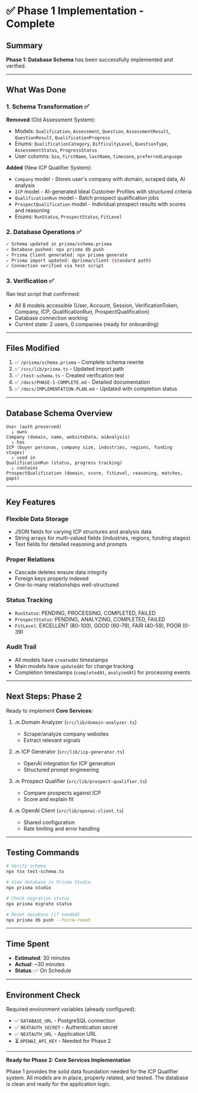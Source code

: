 # ✅ Phase 1 Implementation - Complete

## Summary

**Phase 1: Database Schema** has been successfully implemented and verified.

---

## What Was Done

### 1. Schema Transformation ✅

**Removed** (Old Assessment System):
- Models: `Qualification`, `Assessment`, `Question`, `AssessmentResult`, `QuestionResult`, `QualificationProgress`
- Enums: `QualificationCategory`, `DifficultyLevel`, `QuestionType`, `AssessmentStatus`, `ProgressStatus`
- User columns: `bio`, `firstName`, `lastName`, `timezone`, `preferredLanguage`

**Added** (New ICP Qualifier System):
- `Company` model - Stores user's company with domain, scraped data, AI analysis
- `ICP` model - AI-generated Ideal Customer Profiles with structured criteria
- `QualificationRun` model - Batch prospect qualification jobs
- `ProspectQualification` model - Individual prospect results with scores and reasoning
- Enums: `RunStatus`, `ProspectStatus`, `FitLevel`

### 2. Database Operations ✅

```bash
✓ Schema updated in prisma/schema.prisma
✓ Database pushed: npx prisma db push
✓ Prisma Client generated: npx prisma generate
✓ Prisma import updated: @prisma/client (standard path)
✓ Connection verified via test script
```

### 3. Verification ✅

Ran test script that confirmed:
- All 8 models accessible (User, Account, Session, VerificationToken, Company, ICP, QualificationRun, ProspectQualification)
- Database connection working
- Current state: 2 users, 0 companies (ready for onboarding)

---

## Files Modified

1. ✅ `/prisma/schema.prisma` - Complete schema rewrite
2. ✅ `/src/lib/prisma.ts` - Updated import path
3. ✅ `/test-schema.ts` - Created verification test
4. ✅ `/docs/PHASE-1-COMPLETE.md` - Detailed documentation
5. ✅ `/docs/IMPLEMENTATION-PLAN.md` - Updated with completion status

---

## Database Schema Overview

```
User (auth preserved)
  ↓ owns
Company (domain, name, websiteData, aiAnalysis)
  ↓ has
ICP (buyer personas, company size, industries, regions, funding stages)
  ↓ used in
QualificationRun (status, progress tracking)
  ↓ contains
ProspectQualification (domain, score, fitLevel, reasoning, matches, gaps)
```

---

## Key Features

### Flexible Data Storage
- JSON fields for varying ICP structures and analysis data
- String arrays for multi-valued fields (industries, regions, funding stages)
- Text fields for detailed reasoning and prompts

### Proper Relations
- Cascade deletes ensure data integrity
- Foreign keys properly indexed
- One-to-many relationships well-structured

### Status Tracking
- `RunStatus`: PENDING, PROCESSING, COMPLETED, FAILED
- `ProspectStatus`: PENDING, ANALYZING, COMPLETED, FAILED
- `FitLevel`: EXCELLENT (80-100), GOOD (60-79), FAIR (40-59), POOR (0-39)

### Audit Trail
- All models have `createdAt` timestamps
- Main models have `updatedAt` for change tracking
- Completion timestamps (`completedAt`, `analyzedAt`) for processing events

---

## Next Steps: Phase 2

Ready to implement **Core Services**:

1. 🔜 Domain Analyzer (`src/lib/domain-analyzer.ts`)
   - Scrape/analyze company websites
   - Extract relevant signals
   
2. 🔜 ICP Generator (`src/lib/icp-generator.ts`)
   - OpenAI integration for ICP generation
   - Structured prompt engineering
   
3. 🔜 Prospect Qualifier (`src/lib/prospect-qualifier.ts`)
   - Compare prospects against ICP
   - Score and explain fit

4. 🔜 OpenAI Client (`src/lib/openai-client.ts`)
   - Shared configuration
   - Rate limiting and error handling

---

## Testing Commands

```bash
# Verify schema
npx tsx test-schema.ts

# View database in Prisma Studio
npx prisma studio

# Check migration status
npx prisma migrate status

# Reset database (if needed)
npx prisma db push --force-reset
```

---

## Time Spent

- **Estimated**: 30 minutes
- **Actual**: ~30 minutes
- **Status**: ✅ On Schedule

---

## Environment Check

Required environment variables (already configured):
- ✅ `DATABASE_URL` - PostgreSQL connection
- ✅ `NEXTAUTH_SECRET` - Authentication secret
- ✅ `NEXTAUTH_URL` - Application URL
- ⏳ `OPENAI_API_KEY` - Needed for Phase 2

---

**Ready for Phase 2: Core Services Implementation**

Phase 1 provides the solid data foundation needed for the ICP Qualifier system. All models are in place, properly related, and tested. The database is clean and ready for the application logic.
